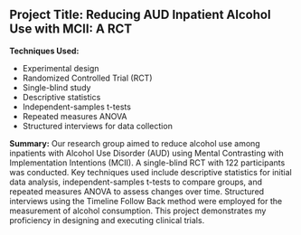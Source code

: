 ## Project Title: Reducing AUD Inpatient Alcohol Use with MCII: A RCT

**Techniques Used:**
- Experimental design
- Randomized Controlled Trial (RCT)
- Single-blind study
- Descriptive statistics
- Independent-samples t-tests
- Repeated measures ANOVA
- Structured interviews for data collection

**Summary:**
Our research group aimed to reduce alcohol use among inpatients with Alcohol Use Disorder (AUD) using Mental Contrasting with Implementation Intentions (MCII). A single-blind RCT with 122 participants was conducted. Key techniques used include descriptive statistics for initial data analysis, independent-samples t-tests to compare groups, and repeated measures ANOVA to assess changes over time. Structured interviews using the Timeline Follow Back method were employed for the measurement of alcohol consumption. This project demonstrates my proficiency in designing and executing clinical trials.

